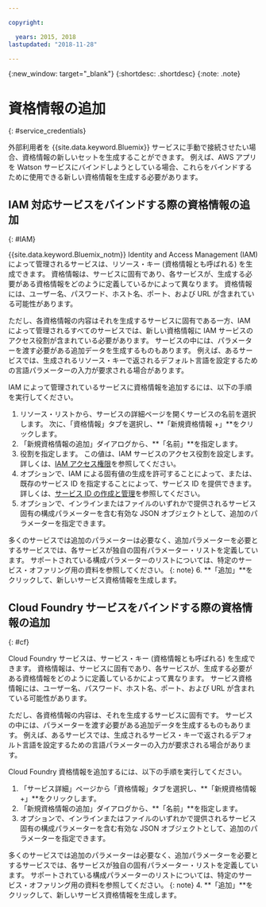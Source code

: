 ```yaml
---

copyright:

  years: 2015, 2018
lastupdated: "2018-11-28"

---
```


{:new_window: target="_blank"}
{:shortdesc: .shortdesc}
{:note: .note}


# 資格情報の追加
{: #service_credentials}

外部利用者を {{site.data.keyword.Bluemix}} サービスに手動で接続させたい場合、資格情報の新しいセットを生成することができます。 例えば、AWS アプリを Watson サービスにバインドしようとしている場合、これらをバインドするために使用できる新しい資格情報を生成する必要があります。

## IAM 対応サービスをバインドする際の資格情報の追加
{: #IAM}

{{site.data.keyword.Bluemix_notm}} Identity and Access Management (IAM) によって管理されるサービスは、リソース・キー (資格情報とも呼ばれる) を生成できます。 資格情報は、サービスに固有であり、各サービスが、生成する必要がある資格情報をどのように定義しているかによって異なります。 資格情報には、ユーザー名、パスワード、ホスト名、ポート、および URL が含まれている可能性があります。

ただし、各資格情報の内容はそれを生成するサービスに固有である一方、IAM によって管理されるすべてのサービスでは、新しい資格情報に IAM サービスのアクセス役割が含まれている必要があります。 サービスの中には、パラメーターを渡す必要がある追加データを生成するものもあります。 例えば、あるサービスでは、生成されるリソース・キーで返されるデフォルト言語を設定するための言語パラメーターの入力が要求される場合があります。

IAM によって管理されているサービスに資格情報を追加するには、以下の手順を実行してください。

1. リソース・リストから、サービスの詳細ページを開くサービスの名前を選択します。 次に、「資格情報」タブを選択し、**「新規資格情報 +」**をクリックします。
2. 「新規資格情報の追加」ダイアログから、**「名前」**を指定します。
3. 役割を指定します。 この値は、IAM サービスのアクセス役割を設定します。 詳しくは、[IAM アクセス権限](/docs/iam/users_roles.html#userroles)を参照してください。
4. オプションで、IAM による固有値の生成を許可することによって、または、既存のサービス ID を指定することによって、サービス ID を提供できます。 詳しくは、[サービス ID の作成と管理](/docs/iam/serviceid.html#serviceids)を参照してください。
5. オプションで、インラインまたはファイルのいずれかで提供されるサービス固有の構成パラメーターを含む有効な JSON オブジェクトとして、追加のパラメーターを指定できます。

  多くのサービスでは追加のパラメーターは必要なく、追加パラメーターを必要とするサービスでは、各サービスが独自の固有パラメーター・リストを定義しています。 サポートされている構成パラメーターのリストについては、特定のサービス・オファリング用の資料を参照してください。
  {: note}
6. **「追加」**をクリックして、新しいサービス資格情報を生成します。

## Cloud Foundry サービスをバインドする際の資格情報の追加
{: #cf}

Cloud Foundry サービスは、サービス・キー (資格情報とも呼ばれる) を生成できます。 資格情報は、サービスに固有であり、各サービスが、生成する必要がある資格情報をどのように定義しているかによって異なります。 サービス資格情報には、ユーザー名、パスワード、ホスト名、ポート、および URL が含まれている可能性があります。

ただし、各資格情報の内容は、それを生成するサービスに固有です。 サービスの中には、パラメーターを渡す必要がある追加データを生成するものもあります。 例えば、あるサービスでは、生成されるサービス・キーで返されるデフォルト言語を設定するための言語パラメーターの入力が要求される場合があります。

Cloud Foundry 資格情報を追加するには、以下の手順を実行してください。

1. 「サービス詳細」ページから「資格情報」タブを選択し、**「新規資格情報 +」**をクリックします。
2. 「新規資格情報の追加」ダイアログから、**「名前」**を指定します。
3. オプションで、インラインまたはファイルのいずれかで提供されるサービス固有の構成パラメーターを含む有効な JSON オブジェクトとして、追加のパラメーターを指定できます。

  多くのサービスでは追加のパラメーターは必要なく、追加パラメーターを必要とするサービスでは、各サービスが独自の固有パラメーター・リストを定義しています。 サポートされている構成パラメーターのリストについては、特定のサービス・オファリング用の資料を参照してください。
  {: note}
4. **「追加」**をクリックして、新しいサービス資格情報を生成します。

